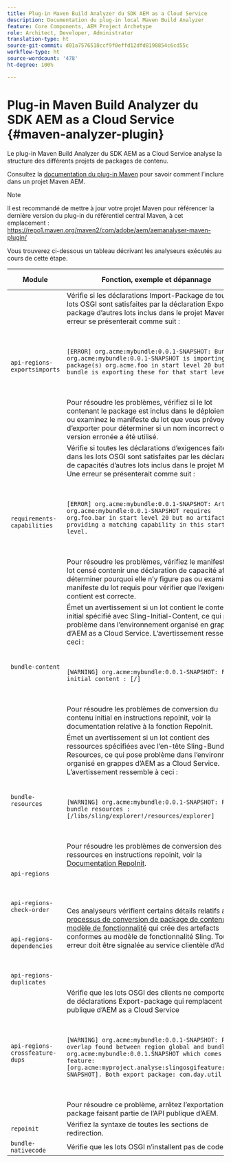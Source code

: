 ```yaml
---
title: Plug-in Maven Build Analyzer du SDK AEM as a Cloud Service
description: Documentation du plug-in local Maven Build Analyzer
feature: Core Components, AEM Project Archetype
role: Architect, Developer, Administrator
translation-type: ht
source-git-commit: d01a7576518ccf9f0effd12dfd8198854c6cd55c
workflow-type: ht
source-wordcount: '478'
ht-degree: 100%

---
```



# Plug-in Maven Build Analyzer du SDK AEM as a Cloud Service {#maven-analyzer-plugin}

Le plug-in Maven Build Analyzer du SDK AEM as a Cloud Service analyse la structure des différents projets de packages de contenu.

Consultez la [documentation du plug-in Maven](https://github.com/adobe/aemanalyser-maven-plugin/blob/main/aemanalyser-maven-plugin/README.md) pour savoir comment l’inclure dans un projet Maven AEM.

>[!NOTE]
>
>Il est recommandé de mettre à jour votre projet Maven pour référencer la dernière version du plug-in du référentiel central Maven, à cet emplacement : https://repo1.maven.org/maven2/com/adobe/aem/aemanalyser-maven-plugin/

Vous trouverez ci-dessous un tableau décrivant les analyseurs exécutés au cours de cette étape. <!-- Note that some are executed in the local SDK, while others are only executed during the Cloud Manager pipeline deployment. -->

| Module | Fonction, exemple et dépannage | SDK local | Cloud Manager |
|---|---|---|---|
| `api-regions-exportsimports` | Vérifie si les déclarations Import-Package de tous les lots OSGI sont satisfaites par la déclaration Export-package d’autres lots inclus dans le projet Maven. Une erreur se présenterait comme suit : <p> </p> `[ERROR] org.acme:mybundle:0.0.1-SNAPSHOT: Bundle org.acme:mybundle:0.0.1-SNAPSHOT is importing package(s) org.acme.foo in start level 20 but no bundle is exporting these for that start level.`<p> </p>Pour résoudre les problèmes, vérifiez si le lot contenant le package est inclus dans le déploiement ou examinez le manifeste du lot que vous prévoyez d’exporter pour déterminer si un nom incorrect ou une version erronée a été utilisé. | Oui | Oui |
| `requirements-capabilities` | Vérifie si toutes les déclarations d’exigences faites dans les lots OSGI sont satisfaites par les déclarations de capacités d’autres lots inclus dans le projet Maven. Une erreur se présenterait comme suit : <p> </p> `[ERROR] org.acme:mybundle:0.0.1-SNAPSHOT: Artifact org.acme:mybundle:0.0.1-SNAPSHOT requires org.foo.bar in start level 20 but no artifact is providing a matching capability in this start level.`<p> </p> Pour résoudre les problèmes, vérifiez le manifeste du lot censé contenir une déclaration de capacité afin de déterminer pourquoi elle n’y figure pas ou examinez le manifeste du lot requis pour vérifier que l’exigence qu’il contient est correcte. | Oui | Oui |
| `bundle-content` | Émet un avertissement si un lot contient le contenu initial spécifié avec Sling-Initial-Content, ce qui pose problème dans l’environnement organisé en grappes d’AEM as a Cloud Service. L’avertissement ressemble à ceci : <p> </p> `[WARNING] org.acme:mybundle:0.0.1-SNAPSHOT: Found initial content : [/]` <p> </p>Pour résoudre les problèmes de conversion du contenu initial en instructions repoinit, voir la documentation relative à la fonction RepoInit. | Oui | Oui |
| `bundle-resources` | Émet un avertissement si un lot contient des ressources spécifiées avec l’en-tête Sling-Bundle-Resources, ce qui pose problème dans l’environnement organisé en grappes d’AEM as a Cloud Service. L’avertissement ressemble à ceci :<p> </p> `[WARNING] org.acme:mybundle:0.0.1-SNAPSHOT: Found bundle resources : [/libs/sling/explorer!/resources/explorer]`<p> </p> Pour résoudre les problèmes de conversion des ressources en instructions repoinit, voir la [Documentation RepoInit](https://experienceleague.adobe.com/docs/experience-manager-cloud-service/implementing/developing/aem-project-content-package-structure.html?lang=fr#repo-init). | Oui | Oui |
| `api-regions`<p> </p>`api-regions-check-order`<p> </p>`api-regions-dependencies`<p> </p>`api-regions-duplicates` | Ces analyseurs vérifient certains détails relatifs au [processus de conversion de package de contenu en modèle de fonctionnalité](https://experienceleague.adobe.com/docs/experience-manager-cloud-service/implementing/deploying/overview.html?lang=fr#deploying) qui crée des artefacts conformes au modèle de fonctionnalité Sling. Toute erreur doit être signalée au service clientèle d’Adobe. | Oui | Oui |
| `api-regions-crossfeature-dups` | Vérifie que les lots OSGI des clients ne comportent pas de déclarations Export-package qui remplacent l’API publique d’AEM as a Cloud Service<p> </p>`[WARNING] org.acme:mybundle:0.0.1-SNAPSHOT: Package overlap found between region global and bundle org.acme:mybundle:0.0.1.SNAPSHOT which comes from feature: [org.acme:myproject.analyse:slingosgifeature:0.0.1-SNAPSHOT]. Both export package: com.day.util`<p> </p>Pour résoudre ce problème, arrêtez l’exportation d’un package faisant partie de l’API publique d’AEM. | Oui | Oui |
| `repoinit` | Vérifiez la syntaxe de toutes les sections de redirection. | Oui | Oui |
| `bundle-nativecode` | Vérifie que les lots OSGI n’installent pas de code natif. | Oui | Oui |